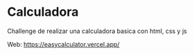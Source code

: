 # Calculadora
Challenge de realizar una calculadora basica con html, css y js

Web: https://easycalculator.vercel.app/
